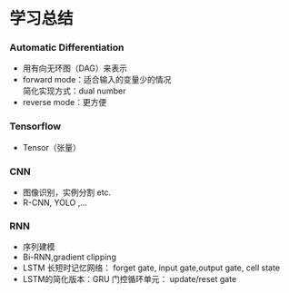 # 学习总结

### Automatic Differentiation
- 用有向无环图（DAG）来表示
- forward mode：适合输入的变量少的情况  
简化实现方式：dual number
- reverse mode：更方便

### Tensorflow
- Tensor（张量）

### CNN
- 图像识别，实例分割 etc.
- R-CNN, YOLO ,...

### RNN
- 序列建模
- Bi-RNN,gradient clipping
- LSTM 长短时记忆网络：
forget gate, input gate,output gate, cell state
- LSTM的简化版本：GRU 门控循环单元： update/reset gate